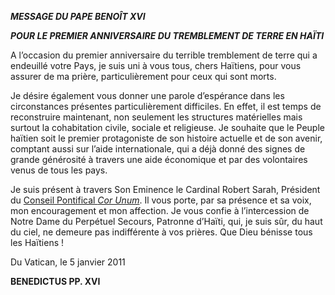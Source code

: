 ***MESSAGE DU PAPE BENOÎT XVI***

***POUR LE PREMIER ANNIVERSAIRE DU TREMBLEMENT DE TERRE EN HAÏTI***

A l’occasion du premier anniversaire du terrible tremblement de terre qui a endeuillé votre Pays, je suis uni à vous tous, chers Haïtiens, pour vous assurer de ma prière, particulièrement pour ceux qui sont morts.

Je désire également vous donner une parole d’espérance dans les circonstances présentes particulièrement difficiles. En effet, il est temps de reconstruire maintenant, non seulement les structures matérielles mais surtout la cohabitation civile, sociale et religieuse. Je souhaite que le Peuple haïtien soit le premier protagoniste de son histoire actuelle et de son avenir, comptant aussi sur l’aide internationale, qui a déjà donné des signes de grande générosité à travers une aide économique et par des volontaires venus de tous les pays.

Je suis présent à travers Son Eminence le Cardinal Robert Sarah, Président du [Conseil Pontifical *Cor Unum*](http://www.vatican.va/roman_curia/pontifical_councils/corunum/corunum_fr/index_fr.htm). Il vous porte, par sa présence et sa voix, mon encouragement et mon affection. Je vous confie à l’intercession de Notre Dame du Perpétuel Secours, Patronne d’Haïti, qui, je suis sûr, du haut du ciel, ne demeure pas indifférente à vos prières. Que Dieu bénisse tous les Haïtiens !

Du Vatican, le 5 janvier 2011

**BENEDICTUS PP. XVI**